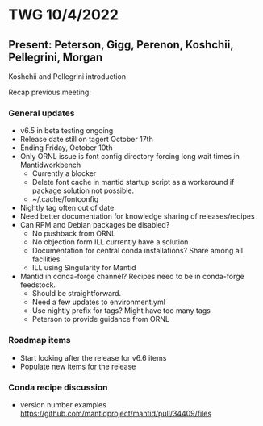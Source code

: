 # TWG 10/4/2022
## Present: Peterson, Gigg, Perenon, Koshchii, Pellegrini, Morgan

Koshchii and Pellegrini introduction

Recap previous meeting:
### General updates
-	v6.5 in beta testing ongoing
-	Release date still on tagert October 17th
-	Ending Friday, October 10th
-	Only ORNL issue is font config directory forcing long wait times in Mantidworkbench
    -	Currently a blocker
    -	Delete font cache in mantid startup script as a workaround if package solution not possible.
    -	~/.cache/fontconfig
-	Nightly tag often out of date
-	Need better documentation for knowledge sharing of releases/recipes
-	Can RPM and Debian packages be disabled?
    -	No pushback from ORNL
    -	No objection form ILL currently have a solution
    -	Documentation for central conda installations? Share among all facilities.
    -	ILL using Singularity for Mantid
-	Mantid in conda-forge channel? Recipes need to be in conda-forge feedstock.
    -	Should be straightforward.
    -	Need a few updates to environment.yml
    -	Use nightly prefix for tags? Might have too many tags
    -	Peterson to provide guidance from ORNL

### Roadmap items
-  Start looking after the release for v6.6 items
-  Populate new items for the release

### Conda recipe discussion
-  version number examples https://github.com/mantidproject/mantid/pull/34409/files
